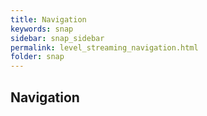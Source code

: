 ```yaml
---
title: Navigation
keywords: snap
sidebar: snap_sidebar
permalink: level_streaming_navigation.html
folder: snap
---
```


## Navigation

